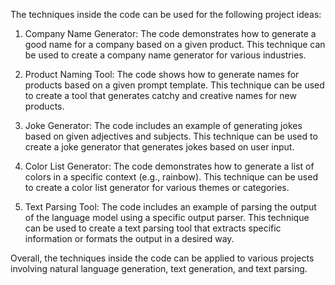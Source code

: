 The techniques inside the code can be used for the following project ideas:

1. Company Name Generator: The code demonstrates how to generate a good name for a company based on a given product. This technique can be used to create a company name generator for various industries.

2. Product Naming Tool: The code shows how to generate names for products based on a given prompt template. This technique can be used to create a tool that generates catchy and creative names for new products.

3. Joke Generator: The code includes an example of generating jokes based on given adjectives and subjects. This technique can be used to create a joke generator that generates jokes based on user input.

4. Color List Generator: The code demonstrates how to generate a list of colors in a specific context (e.g., rainbow). This technique can be used to create a color list generator for various themes or categories.

5. Text Parsing Tool: The code includes an example of parsing the output of the language model using a specific output parser. This technique can be used to create a text parsing tool that extracts specific information or formats the output in a desired way.

Overall, the techniques inside the code can be applied to various projects involving natural language generation, text generation, and text parsing.